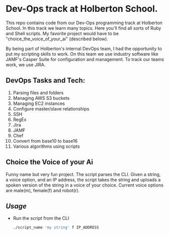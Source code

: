 # Dev-Ops track at Holberton School.

This repo contains code from our Dev-Ops programming track at Holberton School. In this track we learn many topics. Here you'll find all sorts of Ruby and Shell scripts. My favorite project would have to be "choice_the_voice_of_your_ai" (described below).

By being part of Holberton's internal DevOps team, I had the opportunity to put my scripting skills to work. On this team we use industry software like JAMF's Casper Suite for configuration and management. To track our teams work, we use JIRA.

## DevOps Tasks and Tech:

1. Parsing files and folders
1. Managing AWS S3 buckets
1. Managing EC2 instances
1. Configure master/slave relationships
1. SSH
1. RegEx
1. Jira
1. JAMF
1. Chef
1. Convert from base10 to base16
1. Various algorithms using scripts

## Choice the Voice of your Ai

Funny name but very fun project. The script parses the CLI. Given a string, a voice option, and an IP address, the script takes the string and uploads a spoken version of the string in a voice of your choice. Current voice options are male(m), female(f) and robot(r).

## **_Usage_**

* Run the script from the CLI

  ```bash
  ./script_name 'my string' f IP_ADDRESS
  ```
